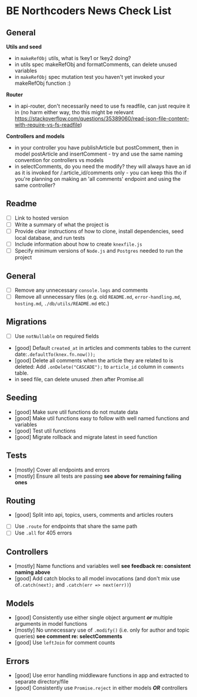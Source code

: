# BE Northcoders News Check List

## General

**Utils and seed**

- in `makeRefObj` utils, what is !key1 or !key2 doing?
- in utils spec makeRefObj and formatComments, can delete unused variables
- in `makeRefObj` spec mutation test you haven't yet invoked your makeRefObj function :)

**Router**

- in api-router, don't necessarily need to use fs readfile, can just require it in (no harm either way, tho this might be relevant https://stackoverflow.com/questions/35389060/read-json-file-content-with-require-vs-fs-readfile)

**Controllers and models**

- in your controller you have publishArticle but postComment, then in model postArticle and insertComment - try and use the same naming convention for controllers vs models
- in selectComments, do you need the modify? they will always have an id as it is invoked for /:article_id/comments only - you can keep this tho if you're planning on making an 'all comments' endpoint and using the same controller?

## Readme

- [ ] Link to hosted version
- [ ] Write a summary of what the project is
- [ ] Provide clear instructions of how to clone, install dependencies, seed local database, and run tests
- [ ] Include information about how to create `knexfile.js`
- [ ] Specify minimum versions of `Node.js` and `Postgres` needed to run the project

## General

- [ ] Remove any unnecessary `console.logs` and comments
- [ ] Remove all unnecessary files (e.g. old `README.md`, `error-handling.md`, `hosting.md`, `./db/utils/README.md` etc.)

## Migrations

- [ ] Use `notNullable` on required fields
- [good] Default `created_at` in articles and comments tables to the current date:`.defaultTo(knex.fn.now());`
- [good] Delete all comments when the article they are related to is deleted: Add `.onDelete("CASCADE");` to `article_id` column in `comments` table.
- in seed file, can delete unused .then after Promise.all

## Seeding

- [good] Make sure util functions do not mutate data
- [good] Make util functions easy to follow with well named functions and variables
- [good] Test util functions
- [good] Migrate rollback and migrate latest in seed function

## Tests

- [mostly] Cover all endpoints and errors
- [mostly] Ensure all tests are passing **see above for remaining failing ones**

## Routing

- [good] Split into api, topics, users, comments and articles routers
- [ ] Use `.route` for endpoints that share the same path
- [ ] Use `.all` for 405 errors

## Controllers

- [mostly] Name functions and variables well **see feedback re: consistent naming above**
- [good] Add catch blocks to all model invocations (and don't mix use of`.catch(next);` and `.catch(err => next(err))`)

## Models

- [good] Consistently use either single object argument _**or**_ multiple arguments in model functions
- [mostly] No unnecessary use of `.modify()` (i.e. only for author and topic queries) **see comment re: selectComments**
- [good] Use `leftJoin` for comment counts

## Errors

- [good] Use error handling middleware functions in app and extracted to separate directory/file
- [good] Consistently use `Promise.reject` in either models _**OR**_ controllers
